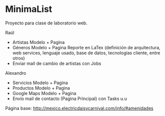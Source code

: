 # MinimaList
Proyecto para clase de laboratorio web.

Raúl

- Artistas Modelo + Pagina
- Géneros Modelo + Pagina
Reporte en LaTex (definición de arquitectura, web services, lenguaje usado, base de datos, tecnologías cliente, entre otros)
- Enviar mail de cambio de artistas con Jobs

Alexandro

- Servicios Modelo + Pagina
- Productos Modelo + Pagina
- Google Maps Modelo + Pagina
- Envío mail de contacto (Pagina Principal)
con Tasks u.u

Página base:
http://mexico.electricdaisycarnival.com/info/#amenidades
